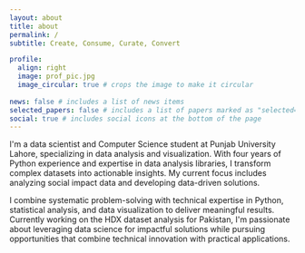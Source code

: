 ```yaml
---
layout: about
title: about
permalink: /
subtitle: Create, Consume, Curate, Convert

profile:
  align: right
  image: prof_pic.jpg
  image_circular: true # crops the image to make it circular
  
news: false # includes a list of news items
selected_papers: false # includes a list of papers marked as "selected={true}"
social: true # includes social icons at the bottom of the page
---
```

I'm a data scientist and Computer Science student at Punjab University Lahore, specializing in data analysis and visualization. With four years of Python experience and expertise in data analysis libraries, I transform complex datasets into actionable insights. My current focus includes analyzing social impact data and developing data-driven solutions.

I combine systematic problem-solving with technical expertise in Python, statistical analysis, and data visualization to deliver meaningful results. Currently working on the HDX dataset analysis for Pakistan, I'm passionate about leveraging data science for impactful solutions while pursuing opportunities that combine technical innovation with practical applications.
